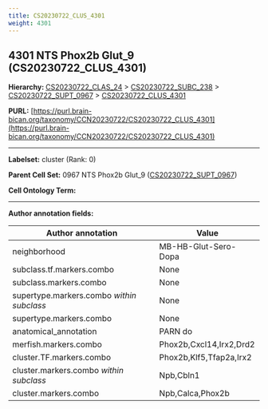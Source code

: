 ```yaml
---
title: CS20230722_CLUS_4301
weight: 4301
---
```

## 4301 NTS Phox2b Glut_9 (CS20230722_CLUS_4301)
<b>Hierarchy: </b>
[CS20230722_CLAS_24](../CS20230722_CLAS_24) >
[CS20230722_SUBC_238](../CS20230722_SUBC_238) >
[CS20230722_SUPT_0967](../CS20230722_SUPT_0967) >
[CS20230722_CLUS_4301](../CS20230722_CLUS_4301)

**PURL:** [https://purl.brain-bican.org/taxonomy/CCN20230722/CS20230722_CLUS_4301](https://purl.brain-bican.org/taxonomy/CCN20230722/CS20230722_CLUS_4301)

---


**Labelset:** cluster (Rank: 0)

**Parent Cell Set:** 0967 NTS Phox2b Glut_9 ([CS20230722_SUPT_0967](../CS20230722_SUPT_0967))



**Cell Ontology Term:** 

[MARKER GENES.]: #


---

[TRANSFERRED ANNOTATIONS.]: #


[AUTHOR ANNOTATION FIELDS.]: #


**Author annotation fields:**

| Author annotation | Value |
|-------------------|-------|
|neighborhood|MB-HB-Glut-Sero-Dopa|
|subclass.tf.markers.combo|None|
|subclass.markers.combo|None|
|supertype.markers.combo _within subclass_|None|
|supertype.markers.combo|None|
|anatomical_annotation|PARN do|
|merfish.markers.combo|Phox2b,Cxcl14,Irx2,Drd2|
|cluster.TF.markers.combo|Phox2b,Klf5,Tfap2a,Irx2|
|cluster.markers.combo _within subclass_|Npb,Cbln1|
|cluster.markers.combo|Npb,Calca,Phox2b|
